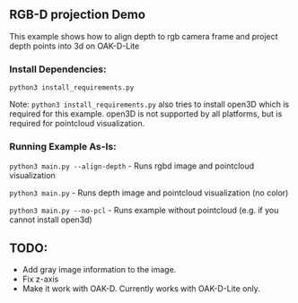 ## RGB-D projection Demo
This example shows how to align depth to rgb camera frame and project depth points into 3d on OAK-D-Lite

### Install Dependencies:
`python3 install_requirements.py`

Note: `python3 install_requirements.py` also tries to install open3D which is required for this example.
open3D is not supported by all platforms, but is required for pointcloud visualization.

### Running Example As-Is:
`python3 main.py --align-depth` - Runs rgbd image and pointcloud visualization

`python3 main.py` - Runs depth image and pointcloud visualization (no color)

`python3 main.py --no-pcl` - Runs example without pointcloud (e.g. if you cannot install open3d)


## TODO:
- Add gray image information to the image.
- Fix z-axis
- Make it work with OAK-D. Currently works with OAK-D-Lite only.
